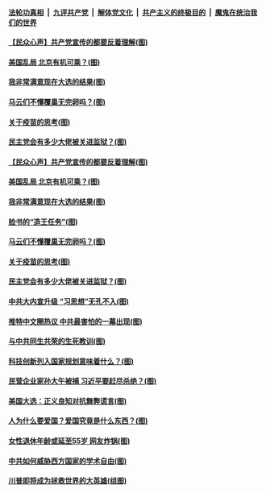 ####  [法轮功真相](../../../../basic/blob/master/README.md?t=11151102) &nbsp;|&nbsp; [九评共产党](../../../../9ping.md/blob/master/README.md?t=11151102) &nbsp;|&nbsp; [解体党文化](../../../../jtdwh.md/blob/master/README.md?t=11151102)  &nbsp;|&nbsp; [共产主义的终极目的](../../../../gczydzjmd.md/blob/master/README.md?t=11151102) &nbsp;|&nbsp; [魔鬼在统治我们的世界](../../../../mgztzwmdsj.md/blob/master/README.md?t=11151102) 

#### [【民众心声】共产党宣传的都要反着理解(图)](../pages/p4/952533.md?t=11151102) 

#### [美国乱局 北京有机可乘？(图)](../pages/p4/952578.md?t=11151102) 

#### [我非常满意现在大选的结果(图)](../pages/p4/952572.md?t=11151102) 

#### [马云们不懂覆巢无完卵吗？(图)](../pages/p4/952612.md?t=11151102) 

#### [关于疫苗的思考(图)](../pages/p4/952473.md?t=11151102) 

#### [民主党会有多少大佬被关进监狱？(图)](../pages/p4/952587.md?t=11151102) 

#### [【民众心声】共产党宣传的都要反着理解(图)](../pages/p4/952533.md?t=11151102) 

#### [美国乱局 北京有机可乘？(图)](../pages/p4/952578.md?t=11151102) 

#### [我非常满意现在大选的结果(图)](../pages/p4/952572.md?t=11151102) 

#### [脸书的“造王任务”(图)](../pages/p4/952614.md?t=11151102) 

#### [马云们不懂覆巢无完卵吗？(图)](../pages/p4/952612.md?t=11151102) 

#### [关于疫苗的思考(图)](../pages/p4/952473.md?t=11151102) 

#### [民主党会有多少大佬被关进监狱？(图)](../pages/p4/952587.md?t=11151102) 



#### [中共大内宣升级 “习思想”无孔不入(图)](../pages/p4/952499.md?t=11151102) 

#### [推特中文圈热议 中共最害怕的一幕出现(图)](../pages/p4/952495.md?t=11151102) 

#### [与中共同生共荣的生死教训(图)](../pages/p4/952493.md?t=11151102) 

#### [科技创新列入国家规划意味着什么？(图)](../pages/p4/952479.md?t=11151102) 

#### [民营企业家孙大午被捕 习近平要赶尽杀绝？(图)](../pages/p4/952477.md?t=11151102) 

#### [美国大选：正义良知对抗舞弊谎言(图)](../pages/p4/952471.md?t=11151102) 


#### [人为什么要爱国？爱国究竟是什么东西？(图)](../pages/p4/952379.md?t=11151102) 

#### [女性退休年龄或延至55岁 网友炸锅(图)](../pages/p4/952370.md?t=11151102) 

#### [中共如何威胁西方国家的学术自由(图)](../pages/p4/952363.md?t=11151102) 

#### [川普即将成为拯救世界的大英雄(组图)](../pages/p4/952354.md?t=11151102) 

